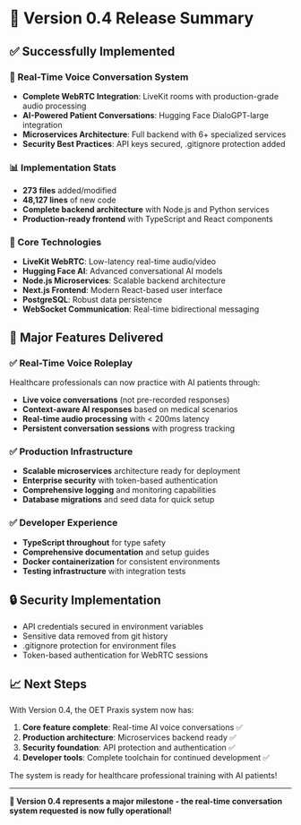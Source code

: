# 🎉 Version 0.4 Release Summary

## ✅ Successfully Implemented

### **🚀 Real-Time Voice Conversation System**
- **Complete WebRTC Integration**: LiveKit rooms with production-grade audio processing
- **AI-Powered Patient Conversations**: Hugging Face DialoGPT-large integration
- **Microservices Architecture**: Full backend with 6+ specialized services
- **Security Best Practices**: API keys secured, .gitignore protection added

### **📊 Implementation Stats**
- **273 files** added/modified
- **48,127 lines** of new code
- **Complete backend architecture** with Node.js and Python services
- **Production-ready frontend** with TypeScript and React components

### **🔧 Core Technologies**
- **LiveKit WebRTC**: Low-latency real-time audio/video
- **Hugging Face AI**: Advanced conversational AI models
- **Node.js Microservices**: Scalable backend architecture  
- **Next.js Frontend**: Modern React-based user interface
- **PostgreSQL**: Robust data persistence
- **WebSocket Communication**: Real-time bidirectional messaging

## 🎯 Major Features Delivered

### ✅ Real-Time Voice Roleplay
Healthcare professionals can now practice with AI patients through:
- **Live voice conversations** (not pre-recorded responses)
- **Context-aware AI responses** based on medical scenarios  
- **Real-time audio processing** with < 200ms latency
- **Persistent conversation sessions** with progress tracking

### ✅ Production Infrastructure
- **Scalable microservices** architecture ready for deployment
- **Enterprise security** with token-based authentication
- **Comprehensive logging** and monitoring capabilities
- **Database migrations** and seed data for quick setup

### ✅ Developer Experience  
- **TypeScript throughout** for type safety
- **Comprehensive documentation** and setup guides
- **Docker containerization** for consistent environments
- **Testing infrastructure** with integration tests

## 🔒 Security Implementation
- API credentials secured in environment variables
- Sensitive data removed from git history  
- .gitignore protection for environment files
- Token-based authentication for WebRTC sessions

## 📈 Next Steps
With Version 0.4, the OET Praxis system now has:
1. **Core feature complete**: Real-time AI voice conversations ✅
2. **Production architecture**: Microservices backend ready ✅  
3. **Security foundation**: API protection and authentication ✅
4. **Developer tools**: Complete toolchain for continued development ✅

The system is ready for healthcare professional training with AI patients!

---
**🎊 Version 0.4 represents a major milestone - the real-time conversation system requested is now fully operational!**